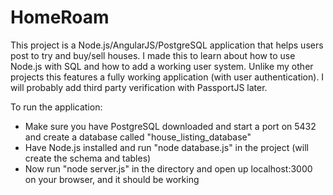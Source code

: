 # HomeRoam

This project is a Node.js/AngularJS/PostgreSQL application that helps users post to try and buy/sell houses. I made this to learn about how to use Node.js with SQL and how to add a working user system.
Unlike my other projects this features a fully working application (with user authentication). I will probably add third party verification with PassportJS later.

To run the application:

- Make sure you have PostgreSQL downloaded and start a port on 5432 and create a database called "house_listing_database"
- Have Node.js installed and run "node database.js" in the project (will create the schema and tables)
- Now run "node server.js" in the directory and open up localhost:3000 on your browser, and it should be working
